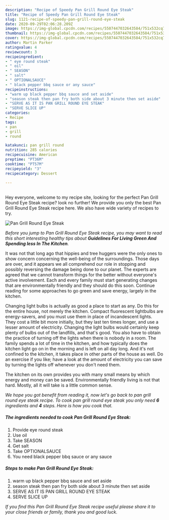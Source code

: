 ```yaml
---
description: "Recipe of Speedy Pan Grill Round Eye Steak"
title: "Recipe of Speedy Pan Grill Round Eye Steak"
slug: 1121-recipe-of-speedy-pan-grill-round-eye-steak
date: 2020-09-29T02:06:28.209Z
image: https://img-global.cpcdn.com/recipes/5507447032643584/751x532cq70/pan-grill-round-eye-steak-recipe-main-photo.jpg
thumbnail: https://img-global.cpcdn.com/recipes/5507447032643584/751x532cq70/pan-grill-round-eye-steak-recipe-main-photo.jpg
cover: https://img-global.cpcdn.com/recipes/5507447032643584/751x532cq70/pan-grill-round-eye-steak-recipe-main-photo.jpg
author: Martin Parker
ratingvalue: 4
reviewcount: 3
recipeingredient:
- " eye round steak"
- " oil"
- " SEASON"
- " salt"
- " OPTIONALSAUCE"
- " black pepper bbq sauce or any sauce"
recipeinstructions:
- "warm up black pepper bbq sauce and set aside"
- "season steak then pan fry both side about 3 minute then set aside"
- "SERVE AS IT IS PAN GRILL ROUND EYE STEAK"
- "SERVE SLICE UP"
categories:
- Recipe
tags:
- pan
- grill
- round

katakunci: pan grill round 
nutrition: 285 calories
recipecuisine: American
preptime: "PT36M"
cooktime: "PT57M"
recipeyield: "3"
recipecategory: Dessert

---
```

<br>
Hey everyone, welcome to my recipe site, looking for the perfect Pan Grill Round Eye Steak recipe? look no further! We provide you only the best Pan Grill Round Eye Steak recipe here. We also have wide variety of recipes to try.
<br>


![Pan Grill Round Eye Steak](https://img-global.cpcdn.com/recipes/5507447032643584/751x532cq70/pan-grill-round-eye-steak-recipe-main-photo.jpg)

<i>Before you jump to Pan Grill Round Eye Steak recipe, you may want to read this short interesting healthy tips about 
<strong>Guidelines For Living Green And Spending less In The Kitchen</strong>.</i>
</br>

It was not that long ago that hippies and tree huggers were the only ones to show concern concerning the well-being of the surroundings. Those days are over, and it appears we all comprehend our role in stopping and possibly reversing the damage being done to our planet. The experts are agreed that we cannot transform things for the better without everyone's active involvement. Each and every family must start generating changes that are environmentally friendly and they should do this soon. Continue reading for some approaches to go green and save energy, largely in the kitchen.

Changing light bulbs is actually as good a place to start as any. Do this for the entire house, not merely the kitchen. Compact fluorescent lightbulbs are energy-savers, and you must use them in place of incandescent lights. They cost a little bit more initially, but they last ten times longer, and use a lesser amount of electricity. Changing the light bulbs would certainly keep plenty of bulbs out of the landfills, and that's good. You also have to obtain the practice of turning off the lights when there is nobody in a room. The family spends a lot of time in the kitchen, and how typically does the kitchen light go on in the morning and is left on all day long. And it's not confined to the kitchen, it takes place in other parts of the house as well. Do an exercise if you like; have a look at the amount of electricity you can save by turning the lights off whenever you don't need them.

The kitchen on its own provides you with many small means by which energy and money can be saved. Environmentally friendly living is not that hard. Mostly, all it will take is a little common sense.


<i>We hope you got benefit from reading it, now let's go back to pan grill round eye steak recipe. To cook pan grill round eye steak you only need <strong>6</strong> ingredients and <strong>4</strong> steps. Here is how you cook that.
</i>

##### The ingredients needed to cook Pan Grill Round Eye Steak:

1. Provide  eye round steak
1. Use  oil
1. Take  SEASON
1. Get  salt
1. Take  OPTIONALSAUCE
1. You need  black pepper bbq sauce or any sauce


##### Steps to make Pan Grill Round Eye Steak:

1. warm up black pepper bbq sauce and set aside
1. season steak then pan fry both side about 3 minute then set aside
1. SERVE AS IT IS PAN GRILL ROUND EYE STEAK
1. SERVE SLICE UP


<i>If you find this Pan Grill Round Eye Steak recipe useful please share it to your close friends or family, thank you and good luck.</i>
